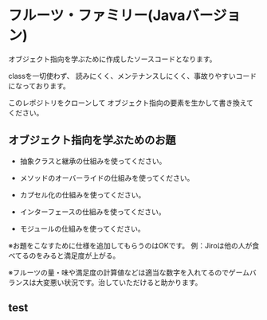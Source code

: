 # フルーツ・ファミリー(Javaバージョン)

オブジェクト指向を学ぶために作成したソースコードとなります。

classを一切使わず、
読みにくく、メンテナンスしにくく、事故りやすいコードになっております。

このレポジトリをクローンして
オブジェクト指向の要素を生かして書き換えてください。

## オブジェクト指向を学ぶためのお題

- 抽象クラスと継承の仕組みを使ってください。

- メソッドのオーバーライドの仕組みを使ってください。

- カプセル化の仕組みを使ってください。

- インターフェースの仕組みを使ってください。

- モジュールの仕組みを使ってください。


※お題をこなすために仕様を追加してもらうのはOKです。
例：Jiroは他の人が食べてるのをみると満足度が上がる。

※フルーツの量・味や満足度の計算値などは適当な数字を入れてるのでゲームバランスは大変悪い状況です。治していただけると助かります。

test
-